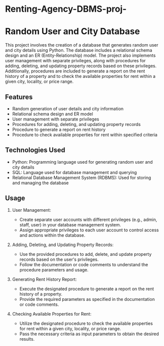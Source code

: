 # Renting-Agency-DBMS-proj-

# Random User and City Database

This project involves the creation of a database that generates random user and city details using Python. The database includes a relational schema design and an ER (Entity-Relationship) model. The project also implements user management with separate privileges, along with procedures for adding, deleting, and updating property records based on these privileges. Additionally, procedures are included to generate a report on the rent history of a property and to check the available properties for rent within a given city, locality, or price range.

## Features

- Random generation of user details and city information
- Relational schema design and ER model
- User management with separate privileges
- Procedures for adding, deleting, and updating property records
- Procedure to generate a report on rent history
- Procedure to check available properties for rent within specified criteria

## Technologies Used

- Python: Programming language used for generating random user and city details
- SQL: Language used for database management and querying
- Relational Database Management System (RDBMS): Used for storing and managing the database


## Usage

1. User Management:
   - Create separate user accounts with different privileges (e.g., admin, staff, user) in your database management system.
   - Assign appropriate privileges to each user account to control access and actions within the database.

2. Adding, Deleting, and Updating Property Records:
   - Use the provided procedures to add, delete, and update property records based on the user's privileges.
   - Follow the documentation or code comments to understand the procedure parameters and usage.

3. Generating Rent History Report:
   - Execute the designated procedure to generate a report on the rent history of a property.
   - Provide the required parameters as specified in the documentation or code comments.

4. Checking Available Properties for Rent:
   - Utilize the designated procedure to check the available properties for rent within a given city, locality, or price range.
   - Pass the necessary criteria as input parameters to obtain the desired results.

